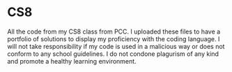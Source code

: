 # CS8
All the code from my CS8 class from PCC. I uploaded these files to have a portfolio of solutions to display my proficiency with the coding language. I will not take responsibility if my code is used in a malicious way or does not conform to any school guidelines. I do not condone plagurism of any kind and promote a healthy learning environment.
